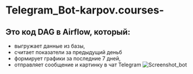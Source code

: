 # Telegram_Bot-karpov.courses-

## Это код DAG в Airflow, который:
- выгружает данные из базы,
- считает показатели за предыдущий деньб
- формирует графики за последние 7 дней,
- отправляет сообщение и картинку в чат Telegram
![Screenshot_bot](https://user-images.githubusercontent.com/122218714/211319699-cc037612-5c53-44e5-a387-b0c1f7b2c263.png)
